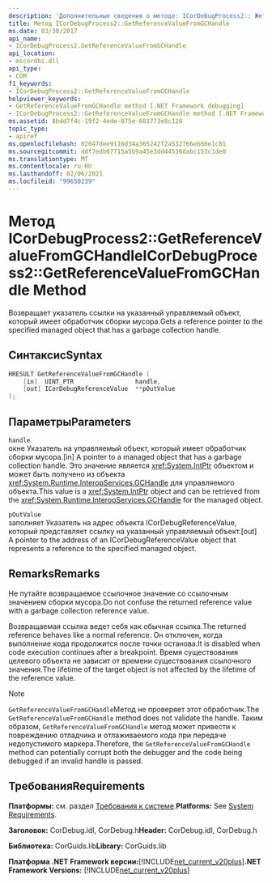 ```yaml
---
description: 'Дополнительные сведения о методе: ICorDebugProcess2:: Жетреференцевалуефромгчандле'
title: Метод ICorDebugProcess2::GetReferenceValueFromGCHandle
ms.date: 03/30/2017
api_name:
- ICorDebugProcess2.GetReferenceValueFromGCHandle
api_location:
- mscordbi.dll
api_type:
- COM
f1_keywords:
- ICorDebugProcess2::GetReferenceValueFromGCHandle
helpviewer_keywords:
- GetReferenceValueFromGCHandle method [.NET Framework debugging]
- ICorDebugProcess2::GetReferenceValueFromGCHandle method [.NET Framework debugging]
ms.assetid: 8bdd7f4c-19f2-4ede-875e-603773e8c128
topic_type:
- apiref
ms.openlocfilehash: 02047dee9116d34a365242f2a532766eb60e1c81
ms.sourcegitcommit: ddf7edb67715a5b9a45e3dd44536dabc153c1de0
ms.translationtype: MT
ms.contentlocale: ru-RU
ms.lasthandoff: 02/06/2021
ms.locfileid: "99650239"
---
```

# <a name="icordebugprocess2getreferencevaluefromgchandle-method"></a><span data-ttu-id="a6d39-103">Метод ICorDebugProcess2::GetReferenceValueFromGCHandle</span><span class="sxs-lookup"><span data-stu-id="a6d39-103">ICorDebugProcess2::GetReferenceValueFromGCHandle Method</span></span>

<span data-ttu-id="a6d39-104">Возвращает указатель ссылки на указанный управляемый объект, который имеет обработчик сборки мусора.</span><span class="sxs-lookup"><span data-stu-id="a6d39-104">Gets a reference pointer to the specified managed object that has a garbage collection handle.</span></span>  
  
## <a name="syntax"></a><span data-ttu-id="a6d39-105">Синтаксис</span><span class="sxs-lookup"><span data-stu-id="a6d39-105">Syntax</span></span>  
  
```cpp  
HRESULT GetReferenceValueFromGCHandle (  
    [in]  UINT_PTR                 handle,  
    [out] ICorDebugReferenceValue  **pOutValue  
);  
```  
  
## <a name="parameters"></a><span data-ttu-id="a6d39-106">Параметры</span><span class="sxs-lookup"><span data-stu-id="a6d39-106">Parameters</span></span>  

 `handle`  
 <span data-ttu-id="a6d39-107">окне Указатель на управляемый объект, который имеет обработчик сборки мусора.</span><span class="sxs-lookup"><span data-stu-id="a6d39-107">[in] A pointer to a managed object that has a garbage collection handle.</span></span> <span data-ttu-id="a6d39-108">Это значение является <xref:System.IntPtr> объектом и может быть получено из объекта <xref:System.Runtime.InteropServices.GCHandle> для управляемого объекта.</span><span class="sxs-lookup"><span data-stu-id="a6d39-108">This value is a <xref:System.IntPtr> object and can be retrieved from the <xref:System.Runtime.InteropServices.GCHandle> for the managed object.</span></span>  
  
 `pOutValue`  
 <span data-ttu-id="a6d39-109">заполняет Указатель на адрес объекта ICorDebugReferenceValue, который представляет ссылку на указанный управляемый объект.</span><span class="sxs-lookup"><span data-stu-id="a6d39-109">[out] A pointer to the address of an ICorDebugReferenceValue object that represents a reference to the specified managed object.</span></span>  
  
## <a name="remarks"></a><span data-ttu-id="a6d39-110">Remarks</span><span class="sxs-lookup"><span data-stu-id="a6d39-110">Remarks</span></span>  

 <span data-ttu-id="a6d39-111">Не путайте возвращаемое ссылочное значение со ссылочным значением сборки мусора.</span><span class="sxs-lookup"><span data-stu-id="a6d39-111">Do not confuse the returned reference value with a garbage collection reference value.</span></span>  
  
 <span data-ttu-id="a6d39-112">Возвращаемая ссылка ведет себя как обычная ссылка.</span><span class="sxs-lookup"><span data-stu-id="a6d39-112">The returned reference behaves like a normal reference.</span></span> <span data-ttu-id="a6d39-113">Он отключен, когда выполнение кода продолжится после точки останова.</span><span class="sxs-lookup"><span data-stu-id="a6d39-113">It is disabled when code execution continues after a breakpoint.</span></span> <span data-ttu-id="a6d39-114">Время существования целевого объекта не зависит от времени существования ссылочного значения.</span><span class="sxs-lookup"><span data-stu-id="a6d39-114">The lifetime of the target object is not affected by the lifetime of the reference value.</span></span>  
  
> [!NOTE]
> <span data-ttu-id="a6d39-115">`GetReferenceValueFromGCHandle`Метод не проверяет этот обработчик.</span><span class="sxs-lookup"><span data-stu-id="a6d39-115">The `GetReferenceValueFromGCHandle` method does not validate the handle.</span></span> <span data-ttu-id="a6d39-116">Таким образом, `GetReferenceValueFromGCHandle` метод может привести к повреждению отладчика и отлаживаемого кода при передаче недопустимого маркера.</span><span class="sxs-lookup"><span data-stu-id="a6d39-116">Therefore, the `GetReferenceValueFromGCHandle` method can potentially corrupt both the debugger and the code being debugged if an invalid handle is passed.</span></span>  
  
## <a name="requirements"></a><span data-ttu-id="a6d39-117">Требования</span><span class="sxs-lookup"><span data-stu-id="a6d39-117">Requirements</span></span>  

 <span data-ttu-id="a6d39-118">**Платформы:** см. раздел [Требования к системе](../../get-started/system-requirements.md).</span><span class="sxs-lookup"><span data-stu-id="a6d39-118">**Platforms:** See [System Requirements](../../get-started/system-requirements.md).</span></span>  
  
 <span data-ttu-id="a6d39-119">**Заголовок:** CorDebug.idl, CorDebug.h</span><span class="sxs-lookup"><span data-stu-id="a6d39-119">**Header:** CorDebug.idl, CorDebug.h</span></span>  
  
 <span data-ttu-id="a6d39-120">**Библиотека:** CorGuids.lib</span><span class="sxs-lookup"><span data-stu-id="a6d39-120">**Library:** CorGuids.lib</span></span>  
  
 <span data-ttu-id="a6d39-121">**Платформа .NET Framework версии:**[!INCLUDE[net_current_v20plus](../../../../includes/net-current-v20plus-md.md)]</span><span class="sxs-lookup"><span data-stu-id="a6d39-121">**.NET Framework Versions:** [!INCLUDE[net_current_v20plus](../../../../includes/net-current-v20plus-md.md)]</span></span>
